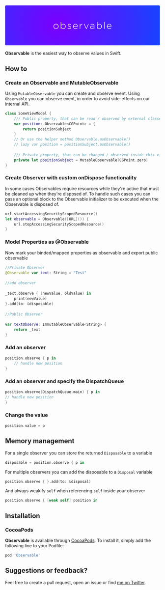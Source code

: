 <p align="center">
    <img src="art/header.png" width="890" alt="Observable"/>
</p>

**Observable** is the easiest way to observe values in Swift.

## How to
### Create an Observable and MutableObservable 
Using `MutableObservable` you can create and observe event.
Using `Observable` you can observe event, in order to avoid side-effects on our internal API. 
```swift
class SomeViewModel {
    /// Public property, that can be read / observed by external classes (e.g. view controller), but not changed.
    var position: Observable<CGPoint> = {
        return positionSubject
    }
    // Or use the helper method Observable.asObservable()
    // lazy var position = positionSubject.asObservable()

    /// Private property, that can be changed / observed inside this view model.
    private let positionSubject = MutableObservable(CGPoint.zero)
}
```

### Create Observer with custom onDispose functionality

In some cases Observables require resources while they're active that must be cleaned up when they're disposed of.  To handle such cases you can pass an optional block to the Observable initializer to be executed when the Observable is disposed of.

```swift
url.startAccessingSecurityScopedResource()
let observable = Observable([URL]()) {
    url.stopAccessingSecurityScopedResource()
}
```

### Model Properties as @Observable

Now mark your binded/mapped properties as observable and export public observable

```swift
//Private Observer
@Observable var text: String = "Test"

//add observer

_text.observe { (newValue, oldValue) in
    print(newValue)
}.add(to: &disposable)
        
//Public Observer

var textObserve: ImmutableObservable<String> {
    return _text
}

```
### Add an observer

```swift
position.observe { p in
    // handle new position
}
```

### Add an observer and specify the DispatchQueue

```swift
position.observe(DispatchQueue.main) { p in
// handle new position
}
```

### Change the value

```swift
position.value = p
```

## Memory management

For a single observer you can store the returned `Disposable` to a variable

```swift
disposable = position.observe { p in

```

For multiple observers you can add the disposable to a `Disposal` variable

```swift
position.observe { }.add(to: &disposal)
```

And always weakify `self` when referencing `self` inside your observer

```swift
position.observe { [weak self] position in
```

## Installation

### CocoaPods

**Observable** is available through [CocoaPods](http://cocoapods.org). To install
it, simply add the following line to your Podfile:

```ruby
pod 'Observable'
```

## Suggestions or feedback?

Feel free to create a pull request, open an issue or find [me on Twitter](https://twitter.com/roberthein).
